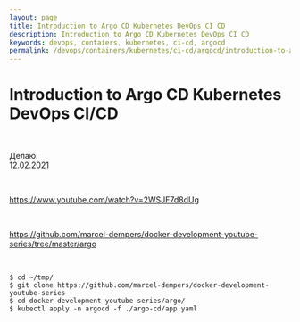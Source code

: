 ```yaml
---
layout: page
title: Introduction to Argo CD Kubernetes DevOps CI CD
description: Introduction to Argo CD Kubernetes DevOps CI CD
keywords: devops, contaiers, kubernetes, ci-cd, argocd
permalink: /devops/containers/kubernetes/ci-cd/argocd/introduction-to-argo-cd-kubernetes-devops-ci-cd/
---
```


# Introduction to Argo CD Kubernetes DevOps CI/CD

<br/>

Делаю:  
12.02.2021

<br/>

https://www.youtube.com/watch?v=2WSJF7d8dUg

<br/>

https://github.com/marcel-dempers/docker-development-youtube-series/tree/master/argo

<br/>

```
$ cd ~/tmp/
$ git clone https://github.com/marcel-dempers/docker-development-youtube-series
$ cd docker-development-youtube-series/argo/
$ kubectl apply -n argocd -f ./argo-cd/app.yaml
```
